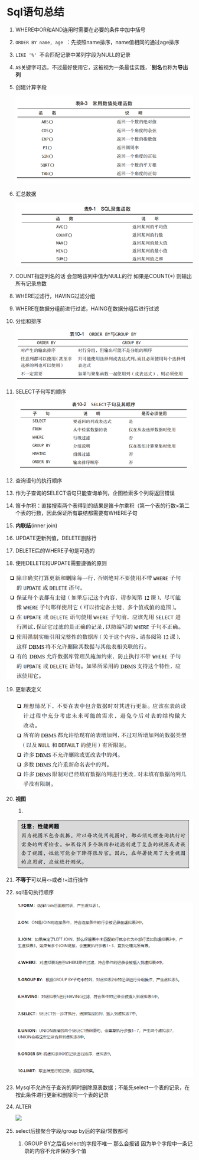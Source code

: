 # Sql语句总结

1. WHERE中OR和AND连用时需要在必要的条件中加中括号
2. `ORDER BY name, age `：先按照name排序，name值相同的通过age排序

3. `LIKE '%' `不会匹配记录中某列字段为NULL的记录

4. `AS`关键字可选，不过最好使用它，这被视为一条最佳实践，`**别名**也称为**导出列**

5. 创建计算字段

   ![](https://raw.githubusercontent.com/zyb-992/Photobed/master/zyb/202209201032156.png)

6. 汇总数据

   ![image-20220920103446334](https://raw.githubusercontent.com/zyb-992/Photobed/master/zyb/202209201034369.png)

7. COUNT指定列名的话 会忽略该列中值为NULL的行 如果是COUNT(*) 则输出所有记录总数

8. WHERE过滤行，HAVING过滤分组

9. WHERE在数据分组前进行过滤，HAING在数据分组后进行过滤

10. 分组和排序

    ![image-20220920112945806](https://raw.githubusercontent.com/zyb-992/Photobed/master/zyb/202209201129868.png)

11. SELECT子句写的顺序

    ![image-20220920113412772](https://raw.githubusercontent.com/zyb-992/Photobed/master/zyb/202209201134830.png)

12. 查询语句的执行顺序

    

13. 作为子查询的SELECT语句只能查询单列，企图检索多个列将返回错误

14. 笛卡尔积：直接搜索两个表得到的结果是笛卡尔乘积（第一个表的行数×第二个表的行数，因此保证所有联结都需要有WHERE子句

15. **内联结**(inner join)

16. UPDATE更新列值，DELETE删除行

17. DELETE后的WHERE子句是可选的

18. 使用DELETE和UPDATE需要遵循的原则

![image-20220921223155486](https://raw.githubusercontent.com/zyb-992/Photobed/master/zyb/202209212231575.png)

19. 更新表定义

    ![](https://raw.githubusercontent.com/zyb-992/Photobed/master/zyb/202209220859210.png)

20. **视图**

    1. 

    ![](https://raw.githubusercontent.com/zyb-992/Photobed/master/zyb/202209220940688.png)

21. **不等于**可以用`<>`或者`!=`进行操作

22. sql语句执行顺序

    ![](https://raw.githubusercontent.com/zyb-992/Photobed/master/zyb/202209231149163.png)

23. Mysql不允许在子查询的同时删除原表数据；不能先select一个表的记录，在按此条件进行更新和删除同一个表的记录

24. ALTER

    ![](C:\Users\zyb\AppData\Roaming\Typora\typora-user-images\image-20220923145820530.png)

25. select后接聚合字段/group by后的字段/常数都可
    1. GROUP BY之后若select的字段不唯一 那么会报错 因为单个字段中一条记录的内容不允许保存多个值